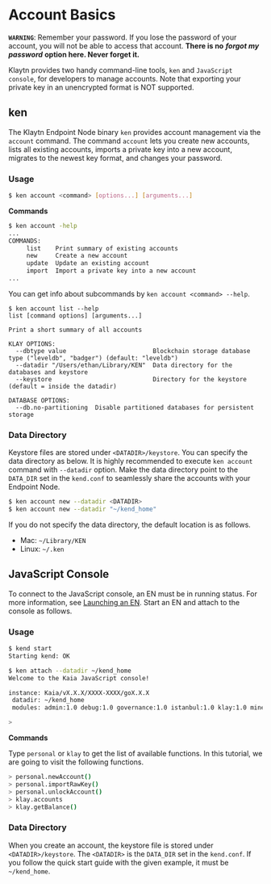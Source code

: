 # Account Basics

**`WARNING`**: Remember your password. If you lose the password of your account, you will not be able to access that account. **There is no** _**forgot my password**_ **option here. Never forget it.**

Klaytn provides two handy command-line tools, `ken` and `JavaScript console`, for developers to manage accounts. Note that exporting your private key in an unencrypted format is NOT supported.

## ken <a id="ken"></a>

The Klaytn Endpoint Node binary `ken` provides account management via the `account` command. The command `account` lets you create new accounts, lists all existing accounts, imports a private key into a new account, migrates to the newest key format, and changes your password.

### Usage <a id="usage"></a>

```bash
$ ken account <command> [options...] [arguments...]
```

**Commands**

```bash
$ ken account -help
...
COMMANDS:
     list    Print summary of existing accounts
     new     Create a new account
     update  Update an existing account
     import  Import a private key into a new account
...
```

You can get info about subcommands by `ken account <command> --help`.

```text
$ ken account list --help
list [command options] [arguments...]

Print a short summary of all accounts

KLAY OPTIONS:
  --dbtype value                        Blockchain storage database type ("leveldb", "badger") (default: "leveldb")
  --datadir "/Users/ethan/Library/KEN"  Data directory for the databases and keystore
  --keystore                            Directory for the keystore (default = inside the datadir)

DATABASE OPTIONS:
  --db.no-partitioning  Disable partitioned databases for persistent storage
```

### Data Directory <a id="data-directory"></a>

Keystore files are stored under `<DATADIR>/keystore`. You can specify the data directory as below. It is highly recommended to execute `ken account` command with `--datadir` option. Make the data directory point to the `DATA_DIR` set in the `kend.conf` to seamlessly share the accounts with your Endpoint Node.

```bash
$ ken account new --datadir <DATADIR>
$ ken account new --datadir "~/kend_home"
```

If you do not specify the data directory, the default location is as follows.

- Mac: `~/Library/KEN`
- Linux: `~/.ken`

## JavaScript Console <a id="javascript-console"></a>

To connect to the JavaScript console, an EN must be in running status. For more information, see [Launching an EN](../../smart-contracts/deploy/ken.md). Start an EN and attach to the console as follows.

### Usage <a id="usage"></a>

```bash
$ kend start
Starting kend: OK

$ ken attach --datadir ~/kend_home
Welcome to the Kaia JavaScript console!

instance: Kaia/vX.X.X/XXXX-XXXX/goX.X.X
 datadir: ~/kend_home
 modules: admin:1.0 debug:1.0 governance:1.0 istanbul:1.0 klay:1.0 miner:1.0 net:1.0 personal:1.0 rpc:1.0 txpool:1.0

>
```

**Commands**

Type `personal` or `klay` to get the list of available functions. In this tutorial, we are going to visit the following functions.

```bash
> personal.newAccount()
> personal.importRawKey()
> personal.unlockAccount()
> klay.accounts
> klay.getBalance()
```

### Data Directory <a id="data-directory"></a>

When you create an account, the keystore file is stored under `<DATADIR>/keystore`. The `<DATADIR>` is the `DATA_DIR` set in the `kend.conf`. If you follow the quick start guide with the given example, it must be `~/kend_home`.
